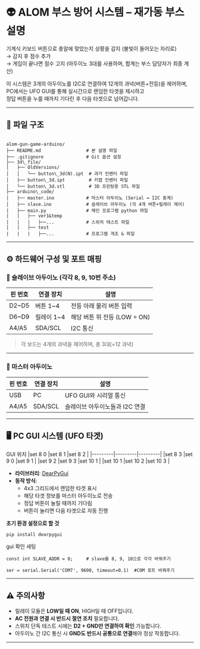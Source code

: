 # 👽 ALOM 부스 방어 시스템 – 재가동 부스 설명

기계식 키보드 버튼으로 총알에 맞았는지 상황을 감지 (불빛이 들어오는 자리로)  
→ 감지 후 점수 추가  
→ 게임이 끝나면 점수 고지 (아두이노 3대를 사용하며, 합계는 부스 담당자가 최종 계산)  

이 시스템은 3개의 아두이노를 I2C로 연결하여 12개의 과녁(버튼+전등)을 제어하며,  
PC에서는 UFO GUI를 통해 실시간으로 랜덤한 타겟을 제시하고  
정답 버튼을 누를 때까지 기다린 후 다음 타겟으로 넘어갑니다.

---

## 📁 파일 구조

```

alom-gun-game-arduino/  
├── README.md                 # 본 설명 파일  
├── .gitignore                # Git 옵션 설정  
├── 3d\_file/  
│   ├── OldVersions/
│   │   └── button\_3d(N).ipt  # 과거 인벤터 파일  
│   ├── button\_3d.ipt         # 키캡 인벤터 파일  
│   └── button\_3d.stl         # 3D 프린팅용 STL 파일  
├── arduino\_code/
│   ├── master.ino            # 마스터 아두이노 (Serial ↔ I2C 중계)  
│   ├── slave.ino             # 슬레이브 아두이노 (각 4개 버튼+릴레이 제어)  
|   ├── main.py               # 메인 프로그램 python 파일
|   |   ├── ver1&temp  
|   |   |   ├──...            # 스위치 테스트 파일  
|   |   ├── test  
|   |   |   ├──...            # 프로그램 개조 & 파일  

```

---

## ⚙️ 하드웨어 구성 및 포트 매핑

### 📡 슬레이브 아두이노 (각각 8, 9, 10번 주소)

| 핀 번호 | 연결 장치  | 설명                            |
|---------|-------------|---------------------------------|
| D2~D5   | 버튼 1~4    | 전등 아래 물리 버튼 입력        |
| D6~D9   | 릴레이 1~4  | 해당 버튼 위 전등 (LOW = ON)    |
| A4/A5   | SDA/SCL     | I2C 통신                        |

> 각 보드는 4개의 과녁을 제어하며, 총 3대(=12 과녁)

---

### 🧠 마스터 아두이노

| 핀 번호 | 연결 장치     | 설명                              |
|---------|----------------|-----------------------------------|
| USB     | PC             | UFO GUI와 시리얼 통신             |
| A4/A5   | SDA/SCL        | 슬레이브 아두이노들과 I2C 연결    |

---

## 🖥️ PC GUI 시스템 (UFO 타겟)

GUI 위치
|set 8 0  |set 8 1  |set 8 2  |
|---------|---------|---------|
|set 8 3  |set 9 0  |set 9 1  |
|set 9 2  |set 9 3  |set 10 1 |
|set 10 1 |set 10 2 |set 10 3 |


- **라이브러리**: [DearPyGui](https://github.com/hoffstadt/dearpygui)
- **동작 방식**:
  - 4x3 그리드에서 랜덤한 타겟 표시
  - 해당 타겟 정보를 마스터 아두이노로 전송
  - 정답 버튼이 눌릴 때까지 기다림
  - 버튼이 눌리면 다음 타겟으로 자동 진행

**초기 환경 설정으로 할 것**

```
pip install dearpygui
```
gui 확인 세팅  

```
const int SLAVE_ADDR = 8;     # slave를 8, 9, 10으로 각각 바꿔주기  
```
  
```
ser = serial.Serial('COM7', 9600, timeout=0.1)  #COM 포트 바꿔주기
```
  
---

## ⚠️ 주의사항

* 릴레이 모듈은 **LOW일 때 ON**, HIGH일 때 OFF입니다.
* **AC 전원과 연결 시 반드시 절연 조치** 필요합니다.
* 스위치 단독 테스트 시에는 **D2 + GND만 연결하여 확인** 가능합니다.
* 아두이노 간 I2C 통신 시 **GND도 반드시 공통으로 연결**해야 정상 작동합니다.

---
